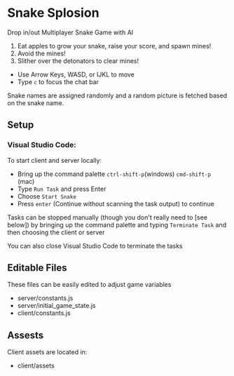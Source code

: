 # Snake Splosion

Drop in/out Multiplayer Snake Game with AI

1.  Eat apples to grow your snake, raise your score, and spawn mines!
2.  Avoid the mines!
3.  Slither over the detonators to clear mines!

- Use Arrow Keys, WASD, or IJKL to move
- Type `c` to focus the chat bar

Snake names are assigned randomly and a random picture is fetched based on the snake name.

## Setup

### Visual Studio Code:

To start client and server locally:

- Bring up the command palette `ctrl-shift-p`(windows) `cmd-shift-p` (mac)
- Type `Run Task` and press Enter
- Choose `Start Snake`
- Press `enter` (Continue without scanning the task output) to continue

Tasks can be stopped manually (though you don't really need to [see below]) by bringing up the command palette and typing `Terminate Task` and then choosing the client or server

You can also close Visual Studio Code to terminate the tasks

## Editable Files

These files can be easily edited to adjust game variables

- server/constants.js
- server/initial_game_state.js
- client/constants.js

## Assests

Client assets are located in:

- client/assets
